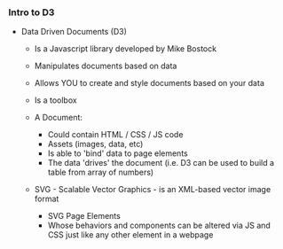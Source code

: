 ### Intro to D3

+ Data Driven Documents (D3)
    - Is a Javascript library developed by Mike Bostock 
    - Manipulates documents based on data
    - Allows YOU to create and style documents based on your data
    - Is a toolbox

    - A Document: 
        - Could contain HTML / CSS / JS code
        - Assets (images, data, etc)
        - Is able to 'bind' data to page elements
        - The data 'drives' the document (i.e. D3 can be used to build a table from array of numbers)
    
    - SVG - Scalable Vector Graphics - is an XML-based vector image format
        - SVG Page Elements
        - Whose behaviors and components can be altered via JS and CSS just like any other element in a webpage

